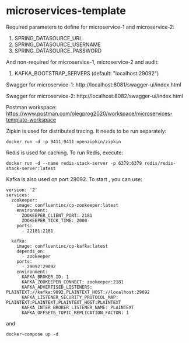 # microservices-template

Required parameters to define for microservice-1 and microservice-2:
1. SPRING_DATASOURCE_URL
2. SPRING_DATASOURCE_USERNAME
3. SPRING_DATASOURCE_PASSWORD

And non-required for microservice-1, microservice-2 and audit:
1. KAFKA_BOOTSTRAP_SERVERS (default: "localhost:29092")

Swagger for microservice-1: http://localhost:8081/swagger-ui/index.html

Swagger for microservice-2: http://localhost:8082/swagger-ui/index.html

Postman workspace: https://www.postman.com/olegprog2020/workspace/microservices-template-workspace

Zipkin is used for distributed tracing. It needs to be run separately:
```
docker run -d -p 9411:9411 openzipkin/zipkin
```
Redis is used for caching. To run Redis, execute:
```
docker run -d --name redis-stack-server -p 6379:6379 redis/redis-stack-server:latest
```
Kafka is also used on port 29092. To start , you can use:
```
version: '2'
services:
  zookeeper:
    image: confluentinc/cp-zookeeper:latest
    environment:
      ZOOKEEPER_CLIENT_PORT: 2181
      ZOOKEEPER_TICK_TIME: 2000
    ports:
      - 22181:2181
  
  kafka:
    image: confluentinc/cp-kafka:latest
    depends_on:
      - zookeeper
    ports:
      - 29092:29092
    environment:
      KAFKA_BROKER_ID: 1
      KAFKA_ZOOKEEPER_CONNECT: zookeeper:2181
      KAFKA_ADVERTISED_LISTENERS: PLAINTEXT://kafka:9092,PLAINTEXT_HOST://localhost:29092
      KAFKA_LISTENER_SECURITY_PROTOCOL_MAP: PLAINTEXT:PLAINTEXT,PLAINTEXT_HOST:PLAINTEXT
      KAFKA_INTER_BROKER_LISTENER_NAME: PLAINTEXT
      KAFKA_OFFSETS_TOPIC_REPLICATION_FACTOR: 1
```
and
```
docker-compose up -d
```
